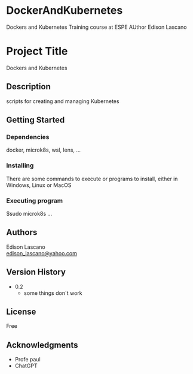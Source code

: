 # DockerAndKubernetes
Dockers and Kubernetes 
Training course at ESPE
AUthor Edison Lascano


# Project Title

Dockers and Kubernetes

## Description

scripts for creating and managing Kubernetes

## Getting Started

### Dependencies
docker, microk8s, wsl, lens, ...

### Installing

There are some commands to execute or programs to install, either in Windows, Linux or MacOS
### Executing program

$sudo microk8s ...

## Authors


Edison Lascano  
edison_lascano@yahoo.com

## Version History

* 0.2
    * some things don´t work
## License

Free

## Acknowledgments
- Profe paul
- ChatGPT
